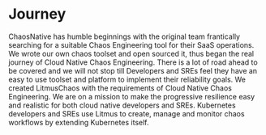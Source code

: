# Journey

ChaosNative has humble beginnings with the original team frantically searching for a suitable Chaos Engineering tool for their SaaS operations. We wrote our own chaos toolset and open sourced it, thus began the real journey of Cloud Native Chaos Engineering. There is a lot of road ahead to be covered and we will not stop till Developers and SREs feel they have an easy to use toolset and platform to implement their reliability goals.
We created LitmusChaos with the requirements of Cloud Native Chaos Engineering. We are on a mission to make the progressive resilience easy and realistic for both cloud native developers and SREs. Kubernetes developers and SREs use Litmus to create, manage and monitor chaos workflows by extending Kubernetes itself.
